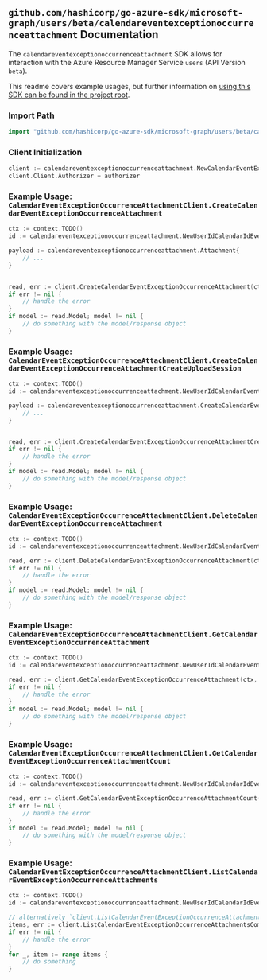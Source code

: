 
## `github.com/hashicorp/go-azure-sdk/microsoft-graph/users/beta/calendareventexceptionoccurrenceattachment` Documentation

The `calendareventexceptionoccurrenceattachment` SDK allows for interaction with the Azure Resource Manager Service `users` (API Version `beta`).

This readme covers example usages, but further information on [using this SDK can be found in the project root](https://github.com/hashicorp/go-azure-sdk/tree/main/docs).

### Import Path

```go
import "github.com/hashicorp/go-azure-sdk/microsoft-graph/users/beta/calendareventexceptionoccurrenceattachment"
```


### Client Initialization

```go
client := calendareventexceptionoccurrenceattachment.NewCalendarEventExceptionOccurrenceAttachmentClientWithBaseURI("https://management.azure.com")
client.Client.Authorizer = authorizer
```


### Example Usage: `CalendarEventExceptionOccurrenceAttachmentClient.CreateCalendarEventExceptionOccurrenceAttachment`

```go
ctx := context.TODO()
id := calendareventexceptionoccurrenceattachment.NewUserIdCalendarIdEventIdExceptionOccurrenceID("userIdValue", "calendarIdValue", "eventIdValue", "eventId1Value")

payload := calendareventexceptionoccurrenceattachment.Attachment{
	// ...
}


read, err := client.CreateCalendarEventExceptionOccurrenceAttachment(ctx, id, payload)
if err != nil {
	// handle the error
}
if model := read.Model; model != nil {
	// do something with the model/response object
}
```


### Example Usage: `CalendarEventExceptionOccurrenceAttachmentClient.CreateCalendarEventExceptionOccurrenceAttachmentCreateUploadSession`

```go
ctx := context.TODO()
id := calendareventexceptionoccurrenceattachment.NewUserIdCalendarEventIdExceptionOccurrenceID("userIdValue", "eventIdValue", "eventId1Value")

payload := calendareventexceptionoccurrenceattachment.CreateCalendarEventExceptionOccurrenceAttachmentCreateUploadSessionRequest{
	// ...
}


read, err := client.CreateCalendarEventExceptionOccurrenceAttachmentCreateUploadSession(ctx, id, payload)
if err != nil {
	// handle the error
}
if model := read.Model; model != nil {
	// do something with the model/response object
}
```


### Example Usage: `CalendarEventExceptionOccurrenceAttachmentClient.DeleteCalendarEventExceptionOccurrenceAttachment`

```go
ctx := context.TODO()
id := calendareventexceptionoccurrenceattachment.NewUserIdCalendarEventIdExceptionOccurrenceIdAttachmentID("userIdValue", "eventIdValue", "eventId1Value", "attachmentIdValue")

read, err := client.DeleteCalendarEventExceptionOccurrenceAttachment(ctx, id)
if err != nil {
	// handle the error
}
if model := read.Model; model != nil {
	// do something with the model/response object
}
```


### Example Usage: `CalendarEventExceptionOccurrenceAttachmentClient.GetCalendarEventExceptionOccurrenceAttachment`

```go
ctx := context.TODO()
id := calendareventexceptionoccurrenceattachment.NewUserIdCalendarEventIdExceptionOccurrenceIdAttachmentID("userIdValue", "eventIdValue", "eventId1Value", "attachmentIdValue")

read, err := client.GetCalendarEventExceptionOccurrenceAttachment(ctx, id)
if err != nil {
	// handle the error
}
if model := read.Model; model != nil {
	// do something with the model/response object
}
```


### Example Usage: `CalendarEventExceptionOccurrenceAttachmentClient.GetCalendarEventExceptionOccurrenceAttachmentCount`

```go
ctx := context.TODO()
id := calendareventexceptionoccurrenceattachment.NewUserIdCalendarIdEventIdExceptionOccurrenceID("userIdValue", "calendarIdValue", "eventIdValue", "eventId1Value")

read, err := client.GetCalendarEventExceptionOccurrenceAttachmentCount(ctx, id)
if err != nil {
	// handle the error
}
if model := read.Model; model != nil {
	// do something with the model/response object
}
```


### Example Usage: `CalendarEventExceptionOccurrenceAttachmentClient.ListCalendarEventExceptionOccurrenceAttachments`

```go
ctx := context.TODO()
id := calendareventexceptionoccurrenceattachment.NewUserIdCalendarIdEventIdExceptionOccurrenceID("userIdValue", "calendarIdValue", "eventIdValue", "eventId1Value")

// alternatively `client.ListCalendarEventExceptionOccurrenceAttachments(ctx, id)` can be used to do batched pagination
items, err := client.ListCalendarEventExceptionOccurrenceAttachmentsComplete(ctx, id)
if err != nil {
	// handle the error
}
for _, item := range items {
	// do something
}
```
